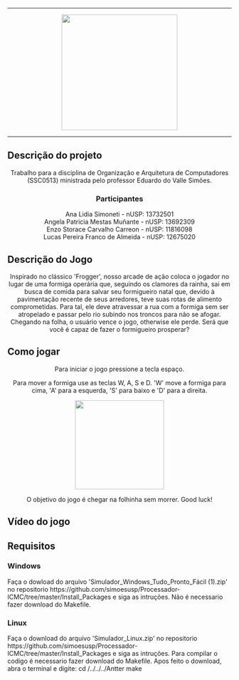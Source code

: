 <hr>
<p align="center"> 
 <img src="https://cdn.discordapp.com/attachments/738046223763898415/1048902843165327441/antter.png" height="260"/>
</p>
<hr>

<h2>Descrição do projeto</h2>
<p align="center">Trabalho para a disciplina de Organização e Arquitetura de Computadores (SSC0513) ministrada pelo professor Eduardo do Valle Simões. </p>

<h3 align="center">Participantes</h3>
<p align="center">Ana Lidia Simoneti - nUSP: 13732501 
                  <br>Angela Patricia Mestas Muñante - nUSP: 13692309 
                  <br>Enzo Storace Carvalho Carreon - nUSP: 11816098 
                  <br>Lucas Pereira Franco de Almeida - nUSP: 12675020 </p>

<h2>Descrição do Jogo</h2>
<p align="center"> Inspirado no clássico 'Frogger', nosso arcade de ação coloca o jogador no lugar de uma formiga operária que, seguindo os clamores da rainha, sai em busca de comida para salvar seu formigueiro natal que, devido à pavimentação recente de seus arredores, teve suas rotas de alimento comprometidas. Para tal, ele deve atravessar a rua com a formiga sem ser atropelado e passar pelo rio subindo nos troncos para não se afogar. Chegando na folha, o usuário vence o jogo, otherwise ele perde. Será que você é capaz de fazer o formigueiro prosperar?</p> 

<h2>Como jogar</h2>
<p align="center"> Para iniciar o jogo pressione a tecla espaço.</p> 
<p align="center"> Para mover a formiga use as teclas W, A, S e D. 'W' move a formiga para cima, 'A' para a esquerda, 'S' para baixo e 'D' para a direita.</p>
<p align="center"> 
 <img src="https://cdn.discordapp.com/attachments/738046223763898415/1048878061300490271/teclas.gif" height="200"/>
</p>
<p align="center"> O objetivo do jogo é chegar na folhinha sem morrer. Good luck!</p> 

<h2>Vídeo do jogo</h2>
<!-- Colocar imagens um video do jogo -->

<h2>Requisitos</h2>

<h3>Windows</h3>
Faça o dowload do arquivo 'Simulador_Windows_Tudo_Pronto_Fácil (1).zip' no repositorio https://github.com/simoesusp/Processador-ICMC/tree/master/Install_Packages e siga as intruções. Não é necessario fazer download do Makefile.

<h3>Linux</h3>
Faça o download do arquivo 'Simulador_Linux.zip' no repositorio https://github.com/simoesusp/Processador-ICMC/tree/master/Install_Packages e siga as intruções. Para compilar o codigo é necessario fazer download do Makefile. Apos feito o download, abra o terminal e digite:
  cd /../../../Antter
  make
